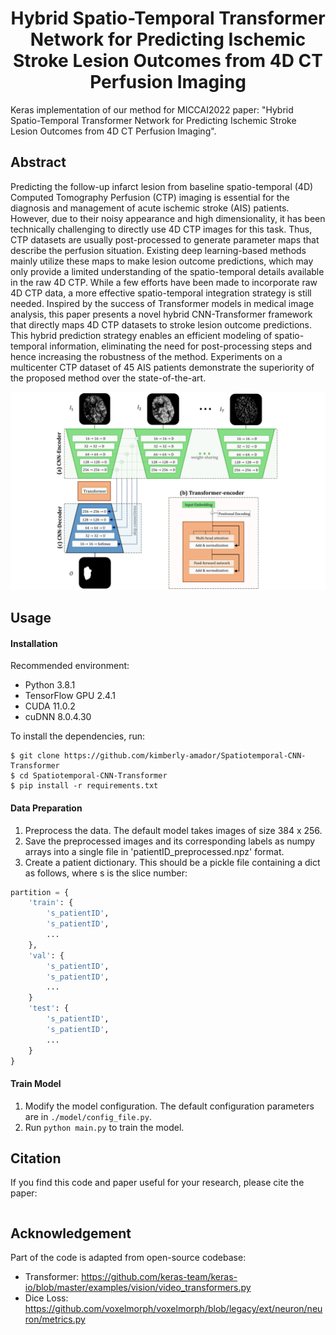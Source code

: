 

<div align="center">

# Hybrid Spatio-Temporal Transformer Network for Predicting Ischemic Stroke Lesion Outcomes from 4D CT Perfusion Imaging
  
</div>

Keras implementation of our method for MICCAI2022 paper: "Hybrid Spatio-Temporal Transformer Network for Predicting Ischemic Stroke Lesion Outcomes from 4D CT Perfusion Imaging".

## Abstract
Predicting the follow-up infarct lesion from baseline spatio-temporal (4D) Computed Tomography Perfusion (CTP) imaging is essential for the diagnosis and management of acute ischemic stroke (AIS) patients. However, due to their noisy appearance and high dimensionality, it has been technically challenging to directly use 4D CTP images for this task. Thus, CTP datasets are usually post-processed to generate parameter maps that describe the perfusion situation. Existing deep learning-based methods mainly utilize these maps to make lesion outcome predictions, which may only provide a limited understanding of the spatio-temporal details available in the raw 4D CTP. While a few efforts have been made to incorporate raw 4D CTP data, a more effective spatio-temporal integration strategy is still needed. Inspired by the success of Transformer models in medical image analysis, this paper presents a novel hybrid CNN-Transformer framework that directly maps 4D CTP datasets to stroke lesion outcome predictions. This hybrid prediction strategy enables an efficient modeling of spatio-temporal information, eliminating the need for post-processing steps and hence increasing the robustness of the method. Experiments on a multicenter CTP dataset of 45 AIS patients demonstrate the superiority of the proposed method over the state-of-the-art.

<p align="center">
<img src="https://github.com/kimberly-amador/Spatiotemporal-CNN-Transformer/blob/main/figures/architecture.png" width="750">
</p>


## Usage

#### Installation

Recommended environment:

- Python 3.8.1
- TensorFlow GPU 2.4.1
- CUDA 11.0.2 
- cuDNN 8.0.4.30

To install the dependencies, run:

```shell
$ git clone https://github.com/kimberly-amador/Spatiotemporal-CNN-Transformer
$ cd Spatiotemporal-CNN-Transformer
$ pip install -r requirements.txt
```

#### Data Preparation
1. Preprocess the data. The default model takes images of size 384 x 256.
2. Save the preprocessed images and its corresponding labels as numpy arrays into a single file in 'patientID_preprocessed.npz' format. 
3. Create a patient dictionary. This should be a pickle file containing a dict as follows, where s is the slice number:

```python
partition = {
    'train': {
        's_patientID',
        's_patientID',
        ...
    },
    'val': {
        's_patientID',
        's_patientID',
        ...
    }
    'test': {
        's_patientID',
        's_patientID',
        ...
    }
}
```

#### Train Model

1. Modify the model configuration. The default configuration parameters are in `./model/config_file.py`.
2. Run `python main.py` to train the model.

## Citation
If you find this code and paper useful for your research, please cite the paper:

```
```

## Acknowledgement
Part of the code is adapted from open-source codebase:
* Transformer: https://github.com/keras-team/keras-io/blob/master/examples/vision/video_transformers.py
* Dice Loss: https://github.com/voxelmorph/voxelmorph/blob/legacy/ext/neuron/neuron/metrics.py

